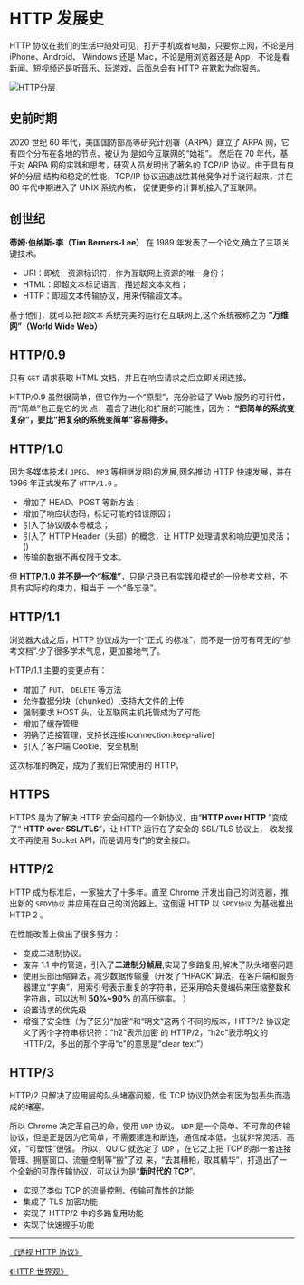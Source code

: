 # HTTP 发展史

HTTP 协议在我们的生活中随处可见，打开手机或者电脑，只要你上网，不论是用 iPhone、Android、 Windows 还是 Mac，不论是用浏览器还是 App，不论是看新闻、短视频还是听音乐、玩游戏，后面总会有 HTTP 在默默为你服务。

<img :src="$withBase('/HTTP/Hierarchy.png')" alt="HTTP分层">


## 史前时期

2020 世纪 60 年代，美国国防部高等研究计划署（ARPA）建立了 ARPA 网，它有四个分布在各地的节点，被认为 是如今互联网的“始祖”。
然后在 70 年代，基于对 ARPA 网的实践和思考，研究人员发明出了著名的 TCP/IP 协议。由于具有良好的分层 结构和稳定的性能，TCP/IP 协议迅速战胜其他竞争对手流行起来，并在 80 年代中期进入了 UNIX 系统内核， 促使更多的计算机接入了互联网。

## 创世纪

**蒂姆·伯纳斯-李（Tim Berners-Lee）** 在 1989 年发表了一个论文,确立了三项关键技术。

- URI：即统一资源标识符，作为互联网上资源的唯一身份；
- HTML：即超文本标记语言，描述超文本文档；
- HTTP：即超文本传输协议，用来传输超文本。

基于他们，就可以把 `超文本` 系统完美的运行在互联网上,这个系统被称之为 **“万维网”（World Wide Web）**

## HTTP/0.9

只有 `GET` 请求获取 HTML 文档，并且在响应请求之后立即关闭连接。

HTTP/0.9 虽然很简单，但它作为一个“原型”，充分验证了 Web 服务的可行性，而“简单”也正是它的优 点，蕴含了进化和扩展的可能性，因为：
**“把简单的系统变复杂”，要比“把复杂的系统变简单”容易得多。**

## HTTP/1.0

因为多媒体技术( `JPEG`、 `MP3` 等相继发明)的发展,网名推动 HTTP 快速发展，并在 1996 年正式发布了 `HTTP/1.0` 。

- 增加了 HEAD、POST 等新方法；
- 增加了响应状态码，标记可能的错误原因；
- 引入了协议版本号概念；
- 引入了 HTTP Header（头部）的概念，让 HTTP 处理请求和响应更加灵活；()
- 传输的数据不再仅限于文本。

但 **HTTP/1.0 并不是一个“标准”**，只是记录已有实践和模式的一份参考文档，不具有实际的约束力，相当于 一个“备忘录”。

## HTTP/1.1

浏览器大战之后，HTTP 协议成为一个“正式 的标准”，而不是一份可有可无的“参考文档”.少了很多学术气息，更加接地气了。

HTTP/1.1 主要的变更点有：

- 增加了 `PUT`、 `DELETE` 等方法
- 允许数据分块（chunked）,支持大文件的上传
- 强制要求 HOST 头，让互联网主机托管成为了可能
- 增加了缓存管理
- 明确了连接管理，支持长连接(connection:keep-alive)
- 引入了客户端 Cookie、安全机制

这次标准的确定，成为了我们日常使用的 HTTP。

## HTTPS

HTTPS 是为了解决 HTTP 安全问题的一个新协议，由“**HTTP over HTTP** ”变成了“ **HTTP over SSL/TLS**”，让 HTTP 运行在了安全的 SSL/TLS 协议上， 收发报文不再使用 Socket API，而是调用专门的安全接口。

## HTTP/2

HTTP 成为标准后，一家独大了十多年。直至 Chrome 开发出自己的浏览器，推出新的 `SPDY协议` 并应用在自己的浏览器上。这倒逼 HTTP 以 `SPDY协议` 为基础推出 HTTP 2 。

在性能改善上做出了很多努力：

- 变成二进制协议。
- 废弃 1.1 中的管道，引入了**二进制分帧层**,实现了多路复用,解决了队头堵塞问题
- 使用头部压缩算法，减少数据传输量（开发了“HPACK”算法，在客户端和服务器建立“字典”，用索引号表示重复的字符串，还采用哈夫曼编码来压缩整数和字符串，可以达到 **50%~90%** 的⾼压缩率。 ）
- 设置请求的优先级
- 增强了安全性（为了区分“加密”和“明⽂”这两个不同的版本，HTTP/2 协议定义了两个字符串标识符：“h2”表⽰加密 的 HTTP/2，“h2c”表⽰明⽂的 HTTP/2，多出的那个字⺟“c”的意思是“clear text”）

## HTTP/3

HTTP/2 只解决了应用层的队头堵塞问题，但 TCP 协议仍然会有因为包丢失而造成的堵塞。

所以 Chrome 决定革自己的命，使用 `UDP` 协议。 `UDP` 是⼀个简单、不可靠的传输协议，但是正是因为它简单，不需要建连和断连，通信成本低，也就⾮常灵活、⾼效，“可塑性”很强。 所以，QUIC 就选定了 `UDP` ，在它之上把 TCP 的那⼀套连接管理、拥塞窗⼝、流量控制等“搬”了过 来，“去其糟粕，取其精华”，打造出了⼀个全新的可靠传输协议，可以认为是“**新时代的 TCP**”。

- 实现了类似 TCP 的流量控制、传输可靠性的功能
- 集成了 TLS 加密功能
- 实现了 HTTP/2 中的多路复用功能
- 实现了快速握手功能

---

[《透视 HTTP 协议》](https://time.geekbang.org/column/intro/100029001)

[《HTTP 世界观》](https://mp.weixin.qq.com/s?__biz=MzAxOTAzNjUwMg==&mid=2448541703&idx=1&sn=164f1fb3e503f2e50ca6f5a97a7f119c&chksm=8fc8483eb8bfc1288b14aed0739425c2b31ce8e679a81ab0ffd8f1690c35c3032e0ecea73ab6&scene=126&sessionid=1589430279&key=ad1327b1c72241bf0ec91b57b52b52d6ead79c4dec3bb5ea1b9cf66dca50c9c27f5ddbfa2322fa04e2d68709954e2bb3e18c1af617ff2ac527a5ef9ebd9cac0d5ef977ef159d3959fa5954a561640d1c&ascene=1&uin=MTIwOTc2NTAyMQ%3D%3D&devicetype=Windows+10+x64&version=62090070&lang=zh_CN&exportkey=ATCMwpFbvaf56KD%2BcqI7xHA%3D&pass_ticket=DXKQiIl5eK%2BQt%2FmJHshlzwb8%2FTplkfJw6KRjxgfWB401dxQScVrscRWHXWr5DgV2)
